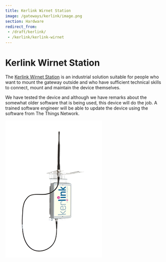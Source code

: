 ```yaml
---
title: Kerlink Wirnet Station
image: /gateways/kerlink/image.png
section: Hardware
redirect_from:
 - /draft/kerlink/
 - /kerlink/kerlink-wirnet
---
```


# Kerlink Wirnet Station

The [Kerlink Wirnet Station](http://www.kerlink.fr/en/products) is an industrial solution suitable for people who want to mount the gateway outside and who have sufficient technical skills to connect, mount and maintain the device themselves.

We have tested the device and although we have remarks about the somewhat older software that is being used, this device will do the job. A trained software engineer will be able to update the device using the software from The Things Network.

![Kerlink LoRa IoT Station](image.png)
